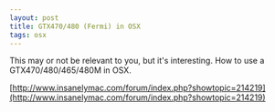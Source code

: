```yaml
--- 
layout: post
title: GTX470/480 (Fermi) in OSX
tags: osx
---
```

This may or not be relevant to you, but it's interesting. How to use a GTX470/480/465/480M in OSX.

[http://www.insanelymac.com/forum/index.php?showtopic=214219](http://www.insanelymac.com/forum/index.php?showtopic=214219)
